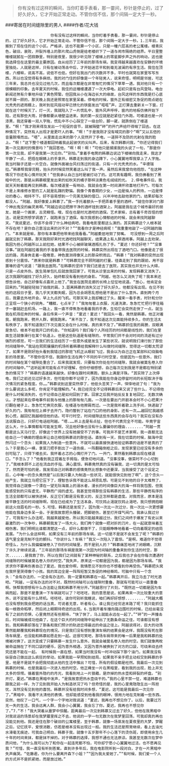 > 你有没有过这样的瞬间，当你盯着手表看，那一霎间，秒针是停止的，过了好久好久，它才开始正常走动。不管你信不信，那个间隔一定大于一秒。

###寄居在时间缝隙里的男人
####作者/花大钱

						你有没有过这样的瞬间，当你盯着手表看，那一霎间，秒针是停止的，过了好久好久，它才开始正常走动。不管你信不信，那个间隔一定大于一秒。1.三年前，我搬到了现在住的这个小区。严格讲，这也不能算一个小区，只是一幢六层高的老公寓楼。楼青灰色，破旧，衰败，开裂外墙上的那片爬山虎倒是给老楼织下了一道与闹市隔绝的结界。平日里整幢楼就腻在一团寂静里，特别是夜里，我很少听见除了楼梯上的零星脚步声之外的响动，这也是我选择住在这里的最主要原因。自从经历了三年前的那场车祸，我变得越来越喜欢在安静的环境里独处。人就是这样，只有在被动荡击中后，才开始迷恋平和到毫无波澜的有序生活。我住在顶楼，六楼嘛，说高不高，说低不也低。但好在我出门的次数并不多，平时也就窝在家里写写东西，所以也没觉得有多麻烦。我的对门住的好像是一个年轻男人，说来奇怪，明明是邻居，可这三年来，我总共也没见过他几次，而且每次都是在非常匆忙的情况下草草一遇，我对他只有一个很模糊的印象。去年夏天的时候，我住的这幢楼遭遇了一次大停电。起初只是有台风登陆，电台新闻还煞有介事地升级了黄色预警。但因我从小在海边长大的缘故，台风这样的东西我是打心底就不屑一顾的，那天晚上我还是照常在家里呆着。停电的时候，窗外正有细密又急促的雨点砸在光秃秃的遮雨棚上，我听到狂风摇动早已锈化的铁窗发出“哐哐”声，正打算去重新关一下窗，灯就在这个时候灭了。灯一灭，我就陷入了一片慌乱中，窗外风声呼呼，窗内的地板仿佛开始下陷，还有那些大雨，好像都要从墙壁溢进来。我的第一反应就是赶紧往门外跑，可楼道也是一片漆黑，我还穿着一双人字拖，慌乱中不小心踩空了一级台阶，脚一崴，就跌倒在了楼道里。“啊！”我才刚来得及发出一个短促的音节，就被隔壁“砰”的开门声给吓得咽了回去。在这种情况下，突然有人出现才是更吓人的事。“啊！”于是我刚才没有喊完的那个“啊”又以五倍的音量脱嗓而出。“嗒”，从里面走出来的那个人突然开了手电，一道猝不及防的光射在我的脸上。“啊！”这下整个楼道都回响着我此起彼伏的尖叫声。后来，有次韩慕问我，“你还记得我们第一次见面时的情景吗？”我回答他，“啊！啊！啊！”可他只是揉揉我的头说了一句，“那是你第一次见我，却不是我第一次见你。”“别怕。”拿着手电筒的韩慕边说边下楼梯向我走来，我这才平静了一点，把捂在眼睛上的手拿开。韩慕走到我的身边蹲下，小心翼翼地帮我穿上了人字拖。我当时脑子还是一片空白，就像外面被台风扫荡过的街道，只有一片光秃秃的水。“辛德瑞拉。”韩慕帮我穿完鞋，抬头的时候突然笑着这么叫了我一声。虽然后来我曾向他抱怨，“在这种情况下你还有心情开玩笑！”但我承认自己当时是被打动了的。这可真有趣啊，我仿佛看到了黑暗中的光，那是从韩慕眼里发出来的如秋天的橘子那样淡黄色毛绒绒的光。 2.停电事件后，我就天天盼着能再见到韩慕。每次楼道里一有响动，我就会在第一时间满怀欣喜地打开门，可每次不是上来维修水管的工人就是乱蹿的野猫。我像个青春期的少女，一边是恼人的矜持，一边是悸动的春心，相持不下。好不容易想到一个完美无缺的借口，兴冲冲地去敲他家的门，结果却每次都没人。“阿越，我好像爱上韩慕了。”我一手托着额头一手把弄着手里的酒杯。“就住你家对门那个神出鬼没的幽灵男啊。”阿越边说边把擦干净的酒杯挂到酒架上。阿越是我在这个城市最好的朋友，她是一个画家，古灵精怪。哦，现在也是时光酒吧的酒保。艺术家嘛，总有着千奇百怪的想法，说是突然想学调酒了，就跑来当了酒保。每次我感到心情郁结的时候，就会来找阿越聊天。“我说夏迟，你该不会得了什么神经病吧，我看电影里都这么演的。其实韩慕这个人根本就不存在吧？是你自己意淫出来的对不对？”“我看你才是神经病呢！”我重重地敲了一记阿越的脑门。“本来就是嘛，那你有本事把他带来给我看看。”阿越委屈地努了努嘴。 可没想到一周之后阿越就见到了韩慕。那天我刚好来时光酒吧找阿越聊天，结果遇上有人醉酒闹事。阿越上去劝架，我因为担心阿越所以上前拉她，结果不小心被碎玻璃酒瓶扎伤了手。“夏迟！你还好吧？”“没事没事。”就在阿越拉着我的手准备带我去医院的时候，韩慕突然出现在了酒吧门口。他像是走了很远的路，周身奔走着一股倦意，神色莫测得像天上的那朵积雨云。“韩慕！”我对韩慕的突然出现感到十分震惊。“原来你就是韩慕？”可韩慕完全不顾阿越的打量，径直走到了我的跟前，用不容置喙的语气说道：“跟我去医院。”在韩慕的坚持下我们还是去了医院，其实我也并无什么大碍，只是一点皮外伤。医生简单包扎后就放我回家了。可我从诊室出来的时候，发现韩慕又消失了。这次我跟阿越找了好久好久，始终都没有看到他的身影。“阿越，他怎么又消失了呢？我本来还想告诉他，自己好像有点喜欢上他了。”我坐在医院走廊的长椅上怔怔地说道。“放心，他肯定会回来的。”阿越轻轻拍了拍我的肩。3.距离韩慕的消失又过了好久好久，他都没有出现。在见不到他的这段日子里，我几乎天天都失眠，因为总会胡思乱想他是不是出了什么意外。直到两个月后，我要去外地开会，早上九点的飞机。可那天早上我却睡过了头，醒来一看手表，时针和分针正呈现一个狭小的锐角，“糟糕，七点半了！”我匆匆套上衣服，光速洗漱，急急忙忙把行李往箱子一塞就赶去机场。一路上，我一直不停焦急地看着我的手表，生怕它会突然走快了一点。就当我在机场狂奔的时候，身后传来一个声音：“夏迟！夏迟！”我回头一看，竟然是韩慕。他正对着我，朝我跑来，劈开人群，朝我跑来。“来不及了，我不知道这次见面能持续多久，你的生活太有秩序了，我不知道我们下次见面又会在什么时候，真的来不及了。”韩慕抓住我的肩膀，双眼满是急切，根本不给我开口的机会。“你知道吗？我们每个人所经历的时间都是线性的，我们在里面生活就像滑行在某个轨道上。但是这些轨道是有缝隙的，平常我们并不会对时间的流逝有过分强烈的感觉，可一旦我们的生活经历了一些意外或是发生了某些状况，就说明我们滑行到了那些时间缝隙中。”我站在熙熙攘攘的机场听着韩慕给我解释什么叫做时间缝隙，觉得这一切都太荒谬了。如果不是刚好抬头看到我错过的那班飞机正从眼前飞过，我会以为自己正在某部科幻烧脑电影的场景里。“不管你信不信，我跟你生活在两个不同的平行时空里，但是因为一些意外，我们的时间轴在某个缝隙处重合了。后来我就发现，只要每次你处在时间缝隙，我就会被莫名卷入你的时间轴中。”“这听起来可能有点不好理解，但你仔细想想，自己每次见到我是不是都在特别紧急的情况下？”韩慕的语速越来越快，好像在跟时间赛跑，额头上满是汗珠。“其实除了上次停电，我们之前还见过好多次，但可能你都不记得了，因为我能在你身边停留时间的长短取决于每次情况的紧急程度。你……”韩慕说到这里突然停了，他低头苦笑了一声，悻悻地说了句：“我为什么要说这么多呢，你肯定不能理解的。”4.我已经完全不记得韩慕后来又说了些什么，不记得他是什么时候消失的，也不记得自己是如何回到了家。回家之后我开始反反复复地回忆，无数次确认。才想起来在停电事件前我与他撞上的那匆匆几面。一次是在要出门开剧本会时不小心把果汁打翻在裙子上，急急忙忙换完衣服，在楼道与他擦肩而过。一次是我听着歌上洗手间，快递敲了好久的门，我匆匆拉上裤子去开门，隐约瞥到了站在门口的他的身影。还有一次……越回忆我越感到心慌，越回忆我越相信他的话。可平行时空，时间缝隙这些东西真的会存在吗？我实在没有办法说服自己，只好打电话给阿越。“嗯.……听上去是有点扯，但也不代表完全不可能。毕竟宇宙这么大，什么事情都有可能发生啊，况且他好像也没有什么要骗你的理由........”阿越一贯都是这么天马行空，好像这个世界上没有她接受不了的事。可我并不是艺术家啊，我一直都无法给自己一个确凿的理由来让自己相信韩慕说的那些话。直到有一天，我在切菜的时候，脑海中突然闪过一个念头：如果我人为制造一些意外，不就可以最直接快速地验证韩慕的话是不是真的了么？于是我心一横，拿菜刀把手割出了一道伤痕，一阵翻箱倒柜之后，发现家里已经没有多余的创可贴了，只得下楼去买。我怀着忐忑的心情打开了门。一开门，果然看到韩慕出现在楼道口。“手怎么了？”他看到我正捏着左手拇指，便急切地问道。“没事没事，做菜时不小心切到了。”我根本顾不上还在流血的手指，满心震惊。韩慕竟然真的没有骗我，这一切真的是太可怕了。然而更可怕的是，我发现自己对韩慕的感情竟然比想象中还要深，当我接受了这个设定之后，心中唯一的念头竟然是“以后我只要人为制造一些状况，就能很快见到他了啊”，这个念头一经产生，我就立马把它压下了，理智告诉我不能这么胡思乱想。可是见不到他的日子太难熬了，我觉得自己就像一个漂在一望无际海面上的溺水者，漫长的时间像巨大的海一样将我包围，但我能感受到的只有虚无，平静而广阔的虚无。我甚至觉得那些没有韩慕的生活，那些平静而有序的生活全部都可以被快进掉，反正它们都是没有意义的，反正怎样都是虚度。对我而言，原本是连接平静生活的时间缝隙啊，现在已经成为了生活本身。可饮鸩止渴就饮鸩止渴吧，我只想拥抱眼前这火烧眉毛的一秒。5.可惜，韩慕还是发现了。因为我一次比一次过分，我一次比一次更想要他能在我身边多呆一会。于是我故意把头撞破，把脚砸伤，甚至打开煤气阀门。我承认我过分了，可我有什么办法呢，我越来越爱他，所以我只能越来越过分。我们之间终于爆发了有史以来最激烈的一次争吵，韩慕朝我发了一场大火。我们两个就像一把对折的刀片，在一起就意味着互相伤害。我们明明比谁都清楚这一点，却什么都做不了，只能眼睁睁地看着一切向着既定的结局发展。“为什么会这样啊，如果没有三年前的那场车祸，这一切是不是就不会发生了呢？”韩慕的语气里全是克制不住的颤抖。“你说什么？车祸？”我又一次陷入了震惊。“是啊，难道你不觉得奇怪么，为什么我偏偏被卷入了你的时间轴里，而不是别人的？”韩慕痛苦地闭了闭眼睛，沉默了许久才继续说道，“三年前的那场车祸是我第一次因为时间轴的重叠来到你生活的时空，那次.......是我救了你，所以在我们之间就有了某种神秘的联系，之后我也才会在你每次遭遇时间缝隙的时候被莫名卷入你的时空。”我失声，原来这一切都是因为我，都是因为那场车祸。“我求求你不要再伤害自己了夏迟，我也爱你啊，我情愿见不到你也不想看到你再受伤。”韩慕把头窝在我怀里哭得像个小孩。我的耳边全是一阵阵短暂又急促的神经嘶鸣，可脑中只有一个念头：“会有办法的，一定会有办法的，我一定要和韩慕在一起。”韩慕离开后，我立马去了时光酒吧。“阿越，一定有办法的对不对，既然时间轴可以在缝隙时重叠，那就有可能可以一直重叠啊。快帮我想想有什么办法能让我和韩慕不用分开。”阿越思忖了片刻，“既然这一切都是因为车祸而起，那是不是重演一下车祸就可以了？呸呸呸，我的意思是说，如果再来一次比较重大的意外，说不定能有什么转机。呸呸呸，诶你可别听我瞎说，咱们再好好想想.........”阿越大概也没有想到我会把她的话当真，可说者无意，听者有心。谁让我已经穷途末路了呢？我只能抓住每一根救命稻草，然后闭上眼期待奇迹的出现。6.当我开着车撞向路边围栏的时候，已经丝毫没有了之前的恐惧，心里竟然还有些期待，“快了快了，马上就能永远在一起了。”“砰”的一声撞击后，时间轴被成功扭曲了，在这个巨大的时间缝隙中延伸出了无数条命运之径，可谁都没有想到，我和韩慕却落在了那条和我们预计的轨迹岔得最远的命运之径上。阿越说得对，巨大的动荡果然能颠覆我和韩慕现在的境况。只是我们没有想到重演车祸的结果会是这样，我既没有死在那场车祸里，也没能和韩慕如愿走到一起。这很可笑吧，那场车祸带来的唯一后果是我和韩慕的处境被对换了。这次变成了只要韩慕一发生什么意外，我就会被莫名卷入他的时空。我们就像两枚被命运揣在了不同口袋的硬币，因为意外相遇，又因为意外被换到了对方的口袋，可绕来绕去终究还是不能在一起。 有时候我一直在想，如果当时我没有一时冲动踩下那个油门，如果我没有纵容自己做出这么疯狂的举动，如果我能一早预知到结局，如果我不亲手把主动权交到韩慕的手里，他是不是就不会把我彻底从他的生活中推出？可惜，所有的假设都是枉然。我最后一次见到韩慕的时候，也是我最后一次进入他的时空。他正瘫坐一片在黑暗里，看到我的出现，脸上并无太多的惊愕。循着窗外隐约的月光，我看到地上一片狼藉，是炸掉的热水壶和碎裂的杯盘。“别开灯，夏迟。”韩慕在黑暗中发声，“是我故意把热水壶烧干的。”我的心里不禁一怔，难道韩慕也跟我之前一样，为了见到我开始人为制造状况了吗？但奇怪的是，我的心里竟隐隐生出一阵担忧，浑然没有见到他的喜悦。韩慕并没有给我时间多想，“夏迟，这可能是我最后一次见你了。”黑暗中，我看不太清他的表情，但却能感受到他看我的眼神，很用力地在克制着一些东西。突然，他叹了一口气，一个字一个字地对我说道：“夏迟，我再也不想见你了。以后，我要过万无一失的生活，我会远离人群，我会小心翼翼，我会忘了你。夏迟，我再也不想见你了。”7.“不！”我大哭着从噩梦中惊醒。距离最后一次见到韩慕又过去了好久，但他在我黑暗中对我说话的场景却在我梦靥里挥之不去，他说的一字一句无数次在我梦里回荡，可我却真的再也没能见到他。我还是住在那个破旧的公寓楼里，至于韩慕，就像一场蒸发在夏夜里的大梦，梦醒之后，记忆抚平，爱恨消散，仿若是根本没有出现过一般。我的生活还是照常继续，看上去油光水滑毫无痕迹，可我自己明白，韩慕于我，就像十五岁那年不小心落下的烫伤斑，即使用余生几十年的时间来抹，都是抹不掉的。对于韩慕的选择，我想不通也无法原谅。我甚至无数次在梦中质问他，“为什么我可以为了和你在一起连死都不怕，可你却宁愿小心翼翼地过活，也不愿再见我？”可惜，我一直没有听到答案。直到许多年后，我在电影院听到一段对白，才在一片黑暗中失声痛哭。“佐藤君，你为什么要离开森下小姐？”“因为我太爱她了。”“有时候，我们爱一个人的方式并不是抓紧她，而是放过她。”			  		